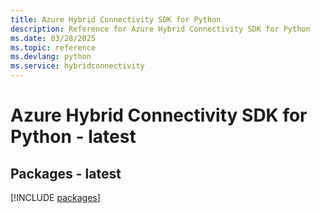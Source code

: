 ```yaml
---
title: Azure Hybrid Connectivity SDK for Python
description: Reference for Azure Hybrid Connectivity SDK for Python
ms.date: 03/28/2025
ms.topic: reference
ms.devlang: python
ms.service: hybridconnectivity
---
```

# Azure Hybrid Connectivity SDK for Python - latest
## Packages - latest
[!INCLUDE [packages](hybrid-connectivity-index.md)]